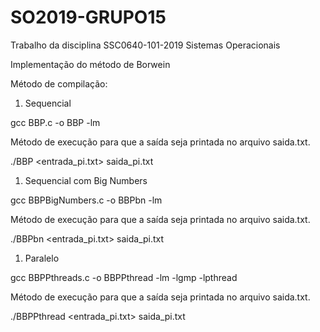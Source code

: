 # SO2019-GRUPO15
Trabalho da disciplina SSC0640-101-2019 Sistemas Operacionais 

Implementação do método de Borwein 

Método de compilação:

1. Sequencial 

gcc BBP.c -o BBP -lm 

Método de execução para que a saída seja printada no arquivo saida.txt.

./BBP <entrada_pi.txt> saida_pi.txt

1. Sequencial com Big Numbers

gcc BBPBigNumbers.c -o BBPbn -lm 

Método de execução para que a saída seja printada no arquivo saida.txt.

./BBPbn <entrada_pi.txt> saida_pi.txt

1. Paralelo 

gcc BBPPthreads.c -o BBPPthread -lm -lgmp -lpthread 

Método de execução para que a saída seja printada no arquivo saida.txt.

./BBPPthread <entrada_pi.txt> saida_pi.txt

